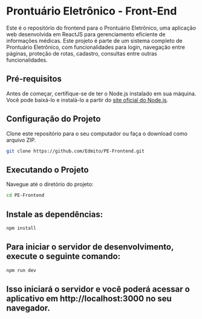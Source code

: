 # Prontuário Eletrônico - Front-End

Este é o repositório do frontend para o Prontuário Eletrônico, uma aplicação web desenvolvida em ReactJS para gerenciamento eficiente de informações médicas. Este projeto é parte de um sistema completo de Prontuário Eletrônico, com funcionalidades para login, navegação entre páginas, proteção de rotas, cadastro, consultas entre outras funcionalidades.

## Pré-requisitos

Antes de começar, certifique-se de ter o Node.js instalado em sua máquina. Você pode baixá-lo e instalá-lo a partir do [site oficial do Node.js](https://nodejs.org/).

## Configuração do Projeto

Clone este repositório para o seu computador ou faça o download como arquivo ZIP.
   ```bash
   git clone https://github.com/Edmito/PE-Frontend.git
   ```
## Executando o Projeto

Navegue até o diretório do projeto:

   ```bash
cd PE-Frontend
   ```
## Instale as dependências:

   ```bash
npm install
   ```
## Para iniciar o servidor de desenvolvimento, execute o seguinte comando:

   ```bash
npm run dev
   ```
## Isso iniciará o servidor e você poderá acessar o aplicativo em http://localhost:3000 no seu navegador.
